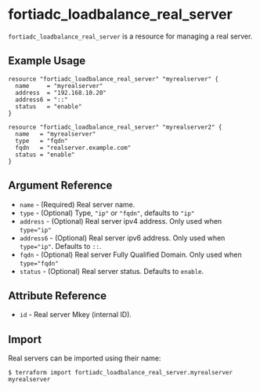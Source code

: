 # fortiadc_loadbalance_real_server

`fortiadc_loadbalance_real_server` is a resource for managing a real server.

## Example Usage

```hcl
resource "fortiadc_loadbalance_real_server" "myrealserver" {
  name     = "myrealserver"
  address  = "192.168.10.20"
  address6 = "::"
  status   = "enable"
}

resource "fortiadc_loadbalance_real_server" "myrealserver2" {
  name   = "myrealserver"
  type   = "fqdn"
  fqdn   = "realserver.example.com"
  status = "enable"
}
```

## Argument Reference

* `name` - (Required) Real server name.
* `type` - (Optional) Type, `"ip"` or `"fqdn"`, defaults to `"ip"`
* `address` - (Optional) Real server ipv4 address. Only used when `type="ip"`
* `address6` - (Optional) Real server ipv6 address. Only used when `type="ip"`. Defaults to `::`.
* `fqdn` - (Optional) Real server Fully Qualified Domain. Only used when `type="fqdn"`
* `status` - (Optional) Real server status. Defaults to `enable`.

## Attribute Reference

* `id` - Real server Mkey (internal ID).

## Import

Real servers can be imported using their name:

```
$ terraform import fortiadc_loadbalance_real_server.myrealserver myrealserver
```